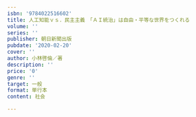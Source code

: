 ```yaml
---
isbn: '9784022516602'
title: 人工知能ｖｓ．民主主義　「ＡＩ統治」は自由・平等な世界をつくれる
volume: ''
series: ''
publisher: 朝日新聞出版
pubdate: '2020-02-20'
cover: ''
author: 小林啓倫／著
description: ''
price: '0'
genre: ''
target: 一般
format: 単行本
content: 社会

---
```

